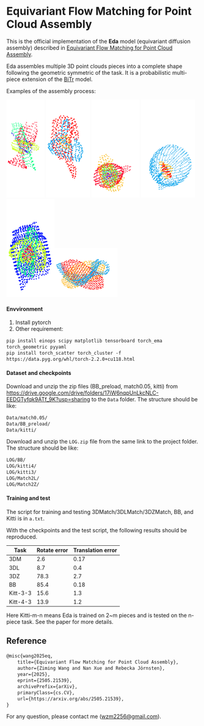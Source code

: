 # Equivariant Flow Matching for Point Cloud Assembly

This is the official implementation of the **Eda** model (equivariant diffusion assembly) described in [Equivariant Flow Matching for Point Cloud Assembly](https://arxiv.org/abs/2505.21539).

Eda assembles multiple 3D point clouds pieces into a complete shape following the geometric symmetric of the task. It is a probabilistic multi-piece extension of the [BiTr](https://github.com/wzm2256/BiTr) model.



Examples of the assembly process:

<img src="images\Eda_299_.gif" height="256"/> <img src="images\Eda_200_.gif" height="256"/> <img src="images\Eda_332_.gif" height="256"/> <img src="images\Eda_345_.gif" height="256"/> <img src="images\Eda_16_.gif" height="256"/><img src="images\Eda_89_.gif" height="128"/>



#### Envvironment

1) Install pytorch
2) Other requirement:
```
pip install einops scipy matplotlib tensorboard torch_ema torch_geometric pyyaml
pip install torch_scatter torch_cluster -f https://data.pyg.org/whl/torch-2.2.0+cu118.html
```

#### Dataset and checkpoints

Download and unzip the zip files (BB_preload, match0.05, kitti) from https://drive.google.com/drive/folders/17iW6nqpUnLkcNLC-EEDGTyfqk9ATf_9K?usp=sharing to the `Data` folder.  The structure should be like:
```
Data/match0.05/
Data/BB_preload/
Data/kitti/
```

Download and unzip the `LOG.zip` file from the same link to the project folder. The structure should be like:
```
LOG/BB/
LOG/kitti4/
LOG/kitti3/
LOG/Match2L/
LOG/Match2Z/
```





#### Training and test
The script for training and testing 3DMatch/3DLMatch/3DZMatch, BB, and Kitti is in `a.txt`.



With the checkpoints and the test script, the following results should be reproduced.


| Task    | Rotate error | Translation error |
| -------- | ------- | ------- |
| 3DM  |  2.6   | 0.17  |
| 3DL  | 8.7     |0.4 |
| 3DZ  |  78.3   |2.7 |
| BB   | 85.4    | 0.18|
| Kitt-3-3  |   15.6  | 1.3 |
| Kitt-4-3  |  13.9   | 1.2 |

Here Kitti-m-n means Eda is trained on 2~m pieces and is tested on the n-piece task. See the paper for more details.



## Reference

    @misc{wang2025eq,
        title={Equivariant Flow Matching for Point Cloud Assembly}, 
        author={Ziming Wang and Nan Xue and Rebecka Jörnsten},
        year={2025},
        eprint={2505.21539},
        archivePrefix={arXiv},
        primaryClass={cs.CV},
        url={https://arxiv.org/abs/2505.21539}, 
    }
    

For any question, please contact me (wzm2256@gmail.com).